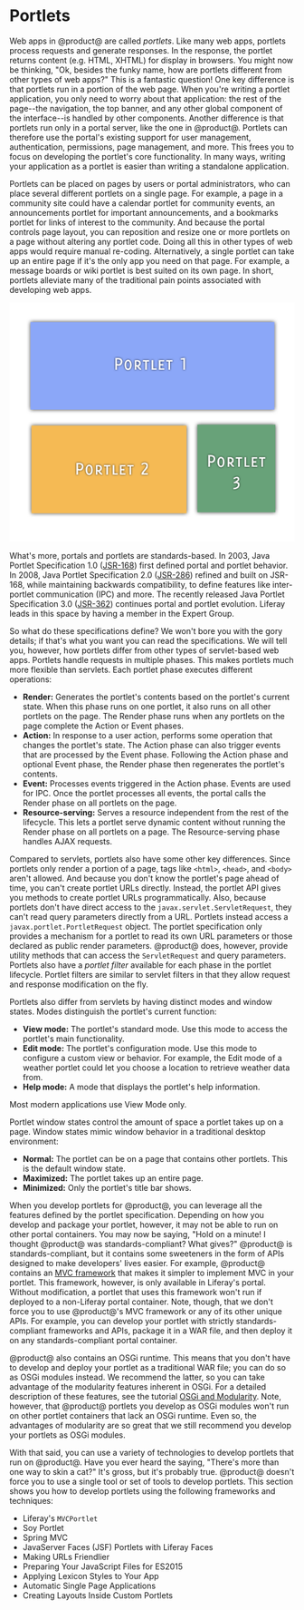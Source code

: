 # Portlets [](id=portlets)

Web apps in @product@ are called *portlets*. Like many web apps, portlets
process requests and generate responses. In the response, the portlet returns
content (e.g. HTML, XHTML) for display in browsers. You might now be thinking,
"Ok, besides the funky name, how are portlets different from other types of web
apps?" This is a fantastic question! One key difference is that portlets run in
a portion of the web page. When you're writing a portlet application, you only
need to worry about that application: the rest of the page--the navigation, the 
top banner, and any other global component of the interface--is handled by other 
components. Another difference is that portlets run only in a portal server, 
like the one in @product@. Portlets can therefore use the portal's existing 
support for user management, authentication, permissions, page management, and 
more. This frees you to focus on developing the portlet's core functionality. In 
many ways, writing your application as a portlet is easier than writing a 
standalone application. 

Portlets can be placed on pages by users or portal administrators, who can place 
several different portlets on a single page. For example, a page in a community 
site could have a calendar portlet for community events, an announcements 
portlet for important announcements, and a bookmarks portlet for links of 
interest to the community. And because the portal controls page layout, you can 
reposition and resize one or more portlets on a page without altering any 
portlet code. Doing all this in other types of web apps would require manual 
re-coding. Alternatively, a single portlet can take up an entire page if it's 
the only app you need on that page. For example, a message boards or wiki 
portlet is best suited on its own page. In short, portlets alleviate many of the 
traditional pain points associated with developing web apps. 

![Figure 1: You can place multiple portlets on a single page.](../../images/portlet-applications.png)

What's more, portals and portlets are standards-based. In 2003, Java Portlet 
Specification 1.0 
([JSR-168](https://jcp.org/en/jsr/detail?id=168)) 
first defined portal and portlet behavior. In 2008, Java Portlet Specification 
2.0 
([JSR-286](https://jcp.org/en/jsr/detail?id=286)) 
refined and built on JSR-168, while maintaining backwards compatibility, to 
define features like inter-portlet communication (IPC) and more. The recently 
released Java Portlet Specification 3.0 
([JSR-362](https://jcp.org/en/jsr/detail?id=362)) 
continues portal and portlet evolution. Liferay leads in this space by having a 
member in the Expert Group. 

So what do these specifications define? We won't bore you with the gory details; 
if that's what you want you can read the specifications. We will tell you, 
however, how portlets differ from other types of servlet-based web apps. 
Portlets handle requests in multiple phases. This makes portlets much more 
flexible than servlets. Each portlet phase executes different operations: 

- **Render:** Generates the portlet's contents based on the portlet's current 
  state. When this phase runs on one portlet, it also runs on all other portlets 
  on the page. The Render phase runs when any portlets on the page complete the 
  Action or Event phases. 
- **Action:** In response to a user action, performs some operation that changes 
  the portlet's state. The Action phase can also trigger events that are 
  processed by the Event phase. Following the Action phase and optional Event 
  phase, the Render phase then regenerates the portlet's contents. 
- **Event:** Processes events triggered in the Action phase. Events are used for 
  IPC. Once the portlet processes all events, the portal calls the Render phase 
  on all portlets on the page. 
- **Resource-serving:** Serves a resource independent from the rest of the 
  lifecycle. This lets a portlet serve dynamic content without running the 
  Render phase on all portlets on a page. The Resource-serving phase handles 
  AJAX requests. 

Compared to servlets, portlets also have some other key differences. Since 
portlets only render a portion of a page, tags like `<html>`, `<head>`, and 
`<body>` aren't allowed. And because you don't know the portlet's page ahead of 
time, you can't create portlet URLs directly. Instead, the portlet API gives you 
methods to create portlet URLs programmatically. Also, because portlets don't 
have direct access to the `javax.servlet.ServletRequest`, they can't read query 
parameters  directly from a URL. Portlets instead access a 
`javax.portlet.PortletRequest` object. The portlet specification only provides 
a mechanism for a portlet to read its own URL parameters or those declared as 
public render parameters. @product@ does, however, provide utility methods that 
can access the `ServletRequest` and query parameters. Portlets also have a 
*portlet filter* available for each phase in the portlet lifecycle. Portlet 
filters are similar to servlet filters in that  they allow request and response
modification on the fly. 

Portlets also differ from servlets by having distinct modes and window states. 
Modes distinguish the portlet's current function: 

- **View mode:** The portlet's standard mode. Use this mode to access the 
  portlet's main functionality. 
- **Edit mode:** The portlet's configuration mode. Use this mode to configure a 
  custom view or behavior. For example, the Edit mode of a weather portlet could 
  let you choose a location to retrieve weather data from. 
- **Help mode:** A mode that displays the portlet's help information. 

Most modern applications use View Mode only. 

Portlet window states control the amount of space a portlet takes up on a page. 
Window states mimic window behavior in a traditional desktop environment: 

- **Normal:** The portlet can be on a page that contains other portlets. This is 
  the default window state. 
- **Maximized:** The portlet takes up an entire page. 
- **Minimized:** Only the portlet's title bar shows. 

When you develop portlets for @product@, you can leverage all the features 
defined by the portlet specification. Depending on how you develop and package 
your portlet, however, it may not be able to run on other portal containers. You 
may now be saying, "Hold on a minute! I thought @product@ was 
standards-compliant? What gives?" @product@ is standards-compliant, but it 
contains some sweeteners in the form of APIs designed to make developers' lives 
easier. For example, @product@ contains an 
[MVC framework](/develop/tutorials/-/knowledge_base/7-1/liferay-mvc-portlet) 
that makes it simpler to implement MVC in your portlet. This framework, however, 
is only available in Liferay's portal. Without modification, a portlet that uses 
this framework won't run if deployed to a non-Liferay portal container. Note, 
though, that we don't force you to use @product@'s MVC framework or any of its 
other unique APIs. For example, you can develop your portlet with strictly 
standards-compliant frameworks and APIs, package it in a WAR file, and then 
deploy it on any standards-compliant portal container. 

@product@ also contains an OSGi runtime. This means that you don't have to 
develop and deploy your portlet as a traditional WAR file; you can do so as OSGi 
modules instead. We recommend the latter, so you can take advantage of the 
modularity features inherent in OSGi. For a detailed description of these 
features, see the tutorial 
[OSGi and Modularity](/develop/tutorials/-/knowledge_base/7-1/osgi-and-modularity-for-liferay-6-developers). 
Note, however, that @product@ portlets you develop as OSGi modules won't run on 
other portlet containers that lack an OSGi runtime. Even so, the advantages of 
modularity are so great that we still recommend you develop your portlets as 
OSGi modules. 

With that said, you can use a variety of technologies to develop portlets that
run on @product@. Have you ever heard the saying, "There's more than one way to
skin a cat?" It's gross, but it's probably true. @product@ doesn't force you to
use a single tool or set of tools to develop portlets. This section shows you
how to develop portlets using the following frameworks and techniques: 

- Liferay's `MVCPortlet`
- Soy Portlet
- Spring MVC
- JavaServer Faces (JSF) Portlets with Liferay Faces
- Making URLs Friendlier
- Preparing Your JavaScript Files for ES2015
- Applying Lexicon Styles to Your App
- Automatic Single Page Applications
- Creating Layouts Inside Custom Portlets